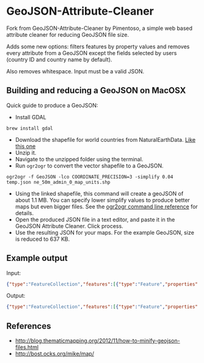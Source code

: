 GeoJSON-Attribute-Cleaner
=========================


Fork from GeoJSON-Attribute-Cleaner by Pimentoso, a simple web based attribute cleaner for reducing GeoJSON file size.

Adds some new options: filters features by property values and removes every attribute from a GeoJSON except the fields selected by users (country ID and country name by default).

Also removes whitespace.
Input must be a valid JSON.

## Building and reducing a GeoJSON on MacOSX

Quick guide to produce a GeoJSON:

- Install GDAL
```
brew install gdal
```

- Download the shapefile for world countries from NaturalEarthData. [Like this one](http://www.naturalearthdata.com/http//www.naturalearthdata.com/download/50m/cultural/ne_50m_admin_0_map_units.zip)
- Unzip it.
- Navigate to the unzipped folder using the terminal.
- Run `ogr2ogr` to convert the vector shapefile to a GeoJSON.
```
ogr2ogr -f GeoJSON -lco COORDINATE_PRECISION=3 -simplify 0.04 temp.json ne_50m_admin_0_map_units.shp
```
- Using the linked shapefile, this command will create a geoJSON of about 1.1 MB. You can specify lower simplify values to produce better maps but even bigger files. See the [ogr2ogr command line reference](http://www.gdal.org/ogr2ogr.html) for details.
- Open the produced JSON file in a text editor, and paste it in the GeoJSON Attribute Cleaner. Click process.
- Use the resulting JSON for your maps. For the example GeoJSON, size is reduced to 637 KB.

## Example output
Input:
```json
{"type":"FeatureCollection","features":[{"type":"Feature","properties":{"scalerank":1,"featurecla":"Admin-0mapunit","labelrank":5.0,"sovereignt":"Barbados","sov_a3":"BRB","adm0_dif":0.0,"level":2.0,"type":"Sovereigncountry","admin":"Barbados","adm0_a3":"BRB","geou_dif":0.0,"geounit":"Barbados","gu_a3":"BRB","su_dif":0.0,"subunit":"Barbados","su_a3":"BRB","brk_diff":0.0,"name":"Barbados","name_long":"Barbados","brk_a3":"BRB","brk_name":"Barbados","brk_group":null,"abbrev":"Barb.","postal":"BB","formal_en":"Barbados","formal_fr":null,"note_adm0":null,"note_brk":null,"name_sort":"Barbados","name_alt":null,"mapcolor7":4.0,"mapcolor8":1.0,"mapcolor9":5.0,"mapcolor13":3.0,"pop_est":284589.0,"gdp_md_est":5425.0,"pop_year":-99.0,"lastcensus":2010.0,"gdp_year":-99.0,"economy":"6.Developingregion","income_grp":"2.Highincome:nonOECD","wikipedia":-99.0,"fips_10":null,"iso_a2":"BB","iso_a3":"BRB","iso_n3":"052","un_a3":"052","wb_a2":"BB","wb_a3":"BRB","woe_id":-99.0,"adm0_a3_is":"BRB","adm0_a3_us":"BRB","adm0_a3_un":-99.0,"adm0_a3_wb":-99.0,"continent":"NorthAmerica","region_un":"Americas","subregion":"Caribbean","region_wb":"LatinAmerica&Caribbean","name_len":8.0,"long_len":8.0,"abbrev_len":5.0,"tiny":3.0,"homepart":1.0},"geometry":{"type":"Polygon","coordinates":[[[-59.493,13.082],[-59.611,13.102],[-59.647,13.303],[-59.592,13.318],[-59.428,13.153],[-59.493,13.082]]]}}]}
```

Output:
```json
{"type":"FeatureCollection","features":[{"type":"Feature","properties":{"name":"Barbados"},"geometry":{"type":"Polygon","coordinates":[[[-59.493,13.082],[-59.611,13.102],[-59.647,13.303],[-59.592,13.318],[-59.428,13.153],[-59.493,13.082]]]},"id":"BRB"}]}
```

## References

- http://blog.thematicmapping.org/2012/11/how-to-minify-geojson-files.html
- http://bost.ocks.org/mike/map/